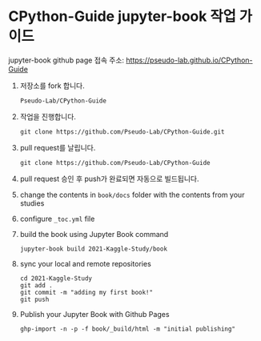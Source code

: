 # CPython-Guide jupyter-book 작업 가이드

jupyter-book github page 접속 주소: https://pseudo-lab.github.io/CPython-Guide

1. 저장소를 fork 합니다.

   ```
   Pseudo-Lab/CPython-Guide
   ```

2. 작업을 진행합니다.

   ```
   git clone https://github.com/Pseudo-Lab/CPython-Guide.git
   ```

3. pull request를 날립니다.

   ```
   git clone https://github.com/Pseudo-Lab/CPython-Guide
   ```

4. pull request 승인 후 push가 완료되면 자동으로 빌드됩니다.

5. change the contents in `book/docs` folder with the contents from your studies

6. configure `_toc.yml` file

7. build the book using Jupyter Book command

   ```
   jupyter-book build 2021-Kaggle-Study/book
   ```

8. sync your local and remote repositories

   ```
   cd 2021-Kaggle-Study
   git add .
   git commit -m "adding my first book!"
   git push
   ```

9. Publish your Jupyter Book with Github Pages

   ```
   ghp-import -n -p -f book/_build/html -m "initial publishing"
   ```
